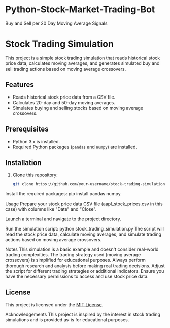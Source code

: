 # Python-Stock-Market-Trading-Bot
Buy and Sell per 20 Day Moving Average Signals
# Stock Trading Simulation

This project is a simple stock trading simulation that reads historical stock price data, calculates moving averages, and generates simulated buy and sell trading actions based on moving average crossovers.

## Features

- Reads historical stock price data from a CSV file.
- Calculates 20-day and 50-day moving averages.
- Simulates buying and selling stocks based on moving average crossovers.

## Prerequisites

- Python 3.x is installed.
- Required Python packages (`pandas` and `numpy`) are installed.

## Installation

1. Clone this repository:

   ```bash
   git clone https://github.com/your-username/stock-trading-simulation.git

Install the required packages:
pip install pandas numpy

Usage
Prepare your stock price data CSV file (aapl_stock_prices.csv in this case) with columns like "Date" and "Close".

Launch a terminal and navigate to the project directory.

Run the simulation script:
python stock_trading_simulation.py
The script will read the stock price data, calculate moving averages, and simulate trading actions based on moving average crossovers.

Notes
This simulation is a basic example and doesn't consider real-world trading complexities.
The trading strategy used (moving average crossovers) is simplified for educational purposes.
Always perform thorough research and analysis before making real trading decisions.
Adjust the script for different trading strategies or additional indicators.
Ensure you have the necessary permissions to access and use stock price data.

## License
This project is licensed under the [MIT License](LICENSE).

Acknowledgements
This project is inspired by the interest in stock trading simulations and is provided as-is for educational purposes.
